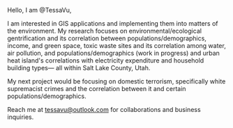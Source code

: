 Hello, I am @TessaVu,

I am interested in GIS applications and implementing them into matters of the environment.
My research focuses on environmental/ecological gentrification and its correlation between populations/demographics, income, and green space,
toxic waste sites and its correlation among water, air pollution, and populations/demographics (work in progress)
and urban heat island's correlations with electricity expenditure and household building types—
all within Salt Lake County, Utah.

My next project would be focusing on domestic terrorism, specifically white supremacist crimes and the correlation between it and certain populations/demographics.

Reach me at tessavu@outlook.com for collaborations and business inquiries.
